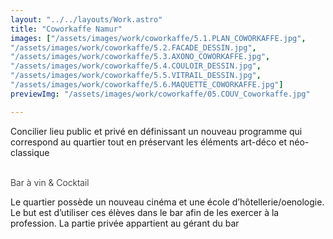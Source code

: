 ```yaml
---
layout: "../../layouts/Work.astro"
title: "Coworkaffe Namur"
images: ["/assets/images/work/coworkaffe/5.1.PLAN_COWORKAFFE.jpg",
"/assets/images/work/coworkaffe/5.2.FACADE_DESSIN.jpg",
"/assets/images/work/coworkaffe/5.3.AXONO_COWORKAFFE.jpg",
"/assets/images/work/coworkaffe/5.4.COULOIR_DESSIN.jpg",
"/assets/images/work/coworkaffe/5.5.VITRAIL_DESSIN.jpg",
"/assets/images/work/coworkaffe/5.6.MAQUETTE_COWORKAFFE.jpg"]
previewImg: "/assets/images/work/coworkaffe/05.COUV_Coworkaffe.jpg"

---
```


Concilier lieu public et privé en définissant un nouveau programme qui 
correspond au quartier tout en préservant les éléments art-déco et   néo-classique

<br />
<span class='strong' style="
    font-weight: 300;
">Bar à vin & Cocktail</span>
<br />

Le quartier possède un nouveau cinéma et une école d’hôtellerie/oenologie. Le but est d’utiliser ces élèves dans le bar afin de les exercer à la profession. La partie privée appartient au gérant du bar 
